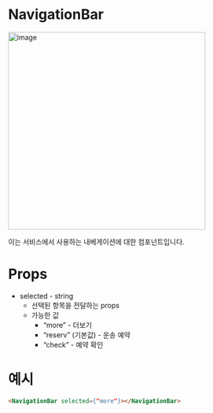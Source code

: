 # NavigationBar

<img width="401" alt="image" src="https://github.com/softeerbootcamp-3rd/Team4-HansalChai/assets/100525337/c4fc4533-96df-4a09-b67f-98267402c586">

이는 서비스에서 사용하는 내베게이션에 대한 컴포넌트입니다.

# Props

- selected - string
  - 선택된 항목을 전달하는 props
  - 가능한 값
    - “more” - 더보기
    - “reserv” (기본값) - 운송 예약
    - “check” - 예약 확인

# 예시

```html
<NavigationBar selected={"more"}></NavigationBar>
```
